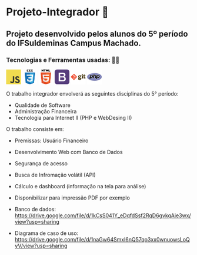 # Projeto-Integrador :rocket:
## Projeto desenvolvido pelos alunos do 5º período do IFSuldeminas Campus Machado.

### Tecnologias e Ferramentas usadas: :man_technologist:
<code><img height="40" src="https://raw.githubusercontent.com/github/explore/80688e429a7d4ef2fca1e82350fe8e3517d3494d/topics/javascript/javascript.png"></code>
<code><img height="40" src="https://raw.githubusercontent.com/github/explore/80688e429a7d4ef2fca1e82350fe8e3517d3494d/topics/css/css.png"></code>
<code><img height="40" src="https://raw.githubusercontent.com/github/explore/80688e429a7d4ef2fca1e82350fe8e3517d3494d/topics/html/html.png"></code>
<code><img height="40" src="https://raw.githubusercontent.com/github/explore/80688e429a7d4ef2fca1e82350fe8e3517d3494d/topics/bootstrap/bootstrap.png"></code>
<code><img height="40" src="https://raw.githubusercontent.com/github/explore/80688e429a7d4ef2fca1e82350fe8e3517d3494d/topics/git/git.png"></code>
<code><img height="40" src="https://raw.githubusercontent.com/github/explore/80688e429a7d4ef2fca1e82350fe8e3517d3494d/topics/php/php.png"></code>



O trabalho integrador envolverá as seguintes disciplinas do 5° período:


- Qualidade de Software
- Administração Financeira
- Tecnologia para Internet II (PHP e WebDesing II)

O trabalho consiste em:

- Premissas: Usuário Financeiro
- Desenvolvimento Web com Banco de Dados
- Segurança de acesso
- Busca de Infromação volátil (API)
- Cálculo e dashboard (informação na tela para análise)
- Disponibilizar para impressão PDF por exemplo

- Banco de dados: https://drive.google.com/file/d/1kCsS041Y_eDqfdSsf2RqD6gvkqAie3wx/view?usp=sharing
- Diagrama de caso de uso: https://drive.google.com/file/d/1naGw64SmxI6nQ57qo3xx0wnuowsLoQyV/view?usp=sharing

